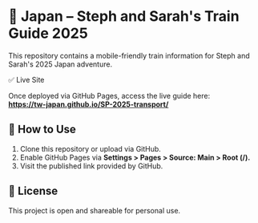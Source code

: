 # 🧳 Japan – Steph and Sarah's Train Guide 2025

This repository contains a mobile-friendly train information for Steph and Sarah's 2025 Japan adventure.



✅ Live Site

Once deployed via GitHub Pages, access the live guide here:  
**https://tw-japan.github.io/SP-2025-transport/**



## 🔧 How to Use

1. Clone this repository or upload via GitHub.
2. Enable GitHub Pages via **Settings > Pages > Source: Main > Root (/).**
3. Visit the published link provided by GitHub.

## 📄 License

This project is open and shareable for personal use.

